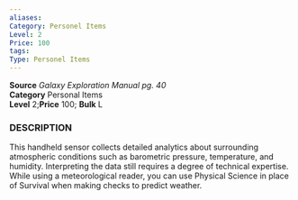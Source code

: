 ```yaml
---
aliases: 
Category: Personel Items
Level: 2
Price: 100
tags: 
Type: Personel Items
---
```

**Source** _Galaxy Exploration Manual pg. 40_  
**Category** Personal Items  
**Level** 2;**Price** 100; **Bulk** L

### DESCRIPTION

This handheld sensor collects detailed analytics about surrounding atmospheric conditions such as barometric pressure, temperature, and humidity. Interpreting the data still requires a degree of technical expertise. While using a meteorological reader, you can use Physical Science in place of Survival when making checks to predict weather.
